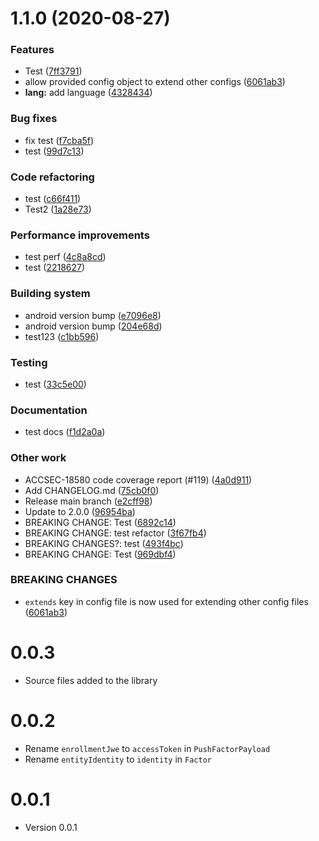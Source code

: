 # 1.1.0 (2020-08-27)

### Features
- Test ([7ff3791](https://github.com/twilio/twilio-verify-android/commit/7ff37918ca4e3daa449f2aeb126aa8c46a7efb85))
- allow provided config object to extend other configs ([6061ab3](https://github.com/twilio/twilio-verify-android/commit/6061ab373c40fb1a3e445ef5911d92077de281ec))
- **lang:** add language ([4328434](https://github.com/twilio/twilio-verify-android/commit/432843428ee449f1f2d5f35e7bcd44787e1cef1a))

### Bug fixes
- fix test ([f7cba5f](https://github.com/twilio/twilio-verify-android/commit/f7cba5f40994ab887dd9271848ecda7635809ad7))
- test ([99d7c13](https://github.com/twilio/twilio-verify-android/commit/99d7c1323ad8e1795bb0022119615dde0d7182a5))

### Code refactoring
- test ([c66f411](https://github.com/twilio/twilio-verify-android/commit/c66f411ac1d5bb0167f26de4e167d20482af2409))
- Test2 ([1a28e73](https://github.com/twilio/twilio-verify-android/commit/1a28e73687a8440a96c8e95f82e758604315c3dc))

### Performance improvements
- test perf ([4c8a8cd](https://github.com/twilio/twilio-verify-android/commit/4c8a8cdf003ff1766b4ba7557d8627704dabac26))
- test ([2218627](https://github.com/twilio/twilio-verify-android/commit/2218627f1028fb40338e30c1d5e0aa0d45f6ac97))

### Building system
- android version bump ([e7096e8](https://github.com/twilio/twilio-verify-android/commit/e7096e8cbd14d62493bede69a23ab40981650687))
- android version bump ([204e68d](https://github.com/twilio/twilio-verify-android/commit/204e68d0a9fb557922acb97a96fa7d6f3e5514ec))
- test123 ([c1bb596](https://github.com/twilio/twilio-verify-android/commit/c1bb596d532b6c7ccc95ff147f8e6e7d7e00e32f))

### Testing
- test ([33c5e00](https://github.com/twilio/twilio-verify-android/commit/33c5e00540268a23ef8eb68328575c974a7ac637))

### Documentation
- test docs ([f1d2a0a](https://github.com/twilio/twilio-verify-android/commit/f1d2a0aefa2f99a38367f4443df132442b8a7aa5))

### Other work
- ACCSEC-18580 code coverage report (#119) ([4a0d911](https://github.com/twilio/twilio-verify-android/commit/4a0d91177da1ae565d4c1457e420a0230ab0de86))
- Add CHANGELOG.md ([75cb0f0](https://github.com/twilio/twilio-verify-android/commit/75cb0f001a6f13eb07c2027bed19e8d7da7fbd4a))
- Release main branch ([e2cff98](https://github.com/twilio/twilio-verify-android/commit/e2cff989a16cd0c89377095c0367e524afad1fb3))
- Update to 2.0.0 ([96954ba](https://github.com/twilio/twilio-verify-android/commit/96954baca16093e4cbdd260354b18f82a9c05399))
- BREAKING CHANGE: Test ([6892c14](https://github.com/twilio/twilio-verify-android/commit/6892c144c82f32182d90b1661bb825281d0527d7))
- BREAKING CHANGE: test refactor ([3f67fb4](https://github.com/twilio/twilio-verify-android/commit/3f67fb4d2c3fef7ce657057ca53d736aeea65cf9))
- BREAKING CHANGES?: test ([493f4bc](https://github.com/twilio/twilio-verify-android/commit/493f4bcc2adfda3e07f4e8f80bca834355d4fcc9))
- BREAKING CHANGE: Test ([969dbf4](https://github.com/twilio/twilio-verify-android/commit/969dbf45ef9f4a86af9cad15a12dbf3630187fc7))

### BREAKING CHANGES
- `extends` key in config file is now used for extending other config files ([6061ab3](https://github.com/twilio/twilio-verify-android/commit/6061ab373c40fb1a3e445ef5911d92077de281ec))

# 0.0.3

- Source files added to the library

# 0.0.2

- Rename `enrollmentJwe` to `accessToken` in `PushFactorPayload`
- Rename `entityIdentity` to `identity` in `Factor`

# 0.0.1

- Version 0.0.1